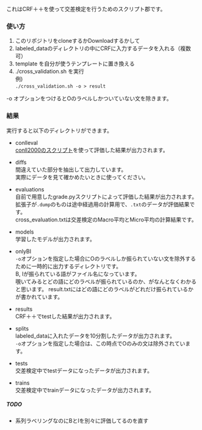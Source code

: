 これはCRF＋＋を使って交差検定を行うためのスクリプト郡です。  


### 使い方
1. このリポジトリをcloneするかDownloadするかして
2. labeled\_dataのディレクトリの中にCRFに入力するデータを入れる（複数可）  
3. template を自分が使うテンプレートに置き換える
4. ./cross\_validation.sh を実行  
例)  
`./cross_validation.sh -o > result`  

-o オプションをつけるとOのラベルしかついていない文を除きます。


### 結果
実行すると以下のディレクトリができます。  
* conlleval  
[conll2000のスクリプト][conll]を使って評価した結果が出力されます。  

* diffs  
間違えていた部分を抽出して出力しています。  
実際にデータを見て確かめたいときに使ってください。   

* evaluations  
自前で用意したgrade.pyスクリプトによって評価した結果が出力されます。  
拡張子が`.dump`のものは途中経過用の計算用で、`.txt`のデータが評価結果です。  
cross\_evaluation.txtは交差検定のMacro平均とMicro平均の計算結果です。

* models  
学習したモデルが出力されます。  

* onlyBI  
`-o`オプションを指定した場合にOのラベルしか振られていない文を除外するために一時的に出力するディレクトリです。  
B, Iが振られている語がファイル名になっています。  
覗いてみるとどの語にどのラベルが振られているのか、がなんとなくわかると思います。 
result.txtにはどの語にどのラベルがどれだけ振られているかが書かれています。   

* results  
CRF＋＋でtestした結果が出力されます。  

* splits  
labeled\_dataに入れたデータを10分割したデータが出力されます。  
`-o`オプションを指定した場合は、この時点でOのみの文は除外されています。  

* tests  
交差検定中でtestデータになったデータが出力されます。  

* trains  
交差検定中でtrainデータになったデータが出力されます。  


[conll]: http://www.cnts.ua.ac.be/conll2000/chunking/output.html


##### TODO
* 系列ラベリングなのにBとIを別々に評価してるのを直す  





